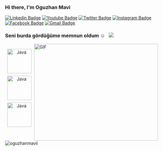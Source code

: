 ### Hi there, I'm  Oguzhan Mavi
[![Linkedin Badge](https://img.shields.io/badge/-LinkedIn-0e76a8?style=flat-square&logo=Linkedin&logoColor=white)](https://www.linkedin.com/in/o%C4%9Fuzhan-mavi-b51542149/)
[![Youtube Badge](https://img.shields.io/badge/Youtube-3b5998?style=flat-square&logo=Youtube&logoColor=red)](https://www.youtube.com/channel/UC0sWMgurJhGw4g328xG9gUA)
[![Twitter Badge](https://img.shields.io/badge/-Twitter-00acee?style=flat-square&logo=Twitter&logoColor=white)](https://twitter.com/oguzhannmavii)
[![Instagram Badge](https://img.shields.io/badge/Instagram-%2312100E.svg?&style=for-square&logo=Instagram&logoColor=red)](https://www.instagram.com/oguzhannmavii/)
[![Facebook Badge](https://img.shields.io/badge/-Facebook-0088cc?style=flat-square&logo=Facebook&logoColor=white)]()
[![Gmail Badge](https://img.shields.io/badge/Gmail-%2312100E.svg?&style=for-square&logo=Gmail&logoColor=white)](https://www.mavioguz09@gmail.com/)

### Seni burda gördüğüme memnun oldum ☺️ &nbsp; ![](https://visitor-badge.glitch.me/badge?page_id=oguzhanmavii)


<img align="right" alt="GIF" src="https://raw.githubusercontent.com/abhisheknaiidu/abhisheknaiidu/master/code.gif?raw=true" width="408" height="318" />

## 
<p align="center">
<img src="https://upload.wikimedia.org/wikipedia/commons/thumb/4/44/Google-flutter-logo.svg/225px-Google-flutter-logo.svg.png" alt="Java" height="80" style="vertical-align:top; margin:4px">
<img src="https://upload.wikimedia.org/wikipedia/tr/thumb/2/2e/Java_Logo.svg/140px-Java_Logo.svg.png" alt="Java" height="80" style="vertical-align:top; margin:4px">
<img src="https://upload.wikimedia.org/wikipedia/tr/thumb/2/2e/Java_Logo.svg/140px-Java_Logo.svg.png" alt="Java" height="80" style="vertical-align:top; margin:4px">  
<!--
<a href="https://readme-stats-cfgj2cxdy.vercel.app/api?username=oguzhanmavii&count_private=true&show_icons=true&theme=tokyonight">
  <img  align="left" src="https://readme-stats-cfgj2cxdy.vercel.app/api?username=oguzhanmavii&count_private=true&show_icons=true&theme=tokyonight" />
-->
 <p><img align="center" src="https://github-readme-stats.vercel.app/api/top-langs?username=oguzhanmavii&show_icons=true&theme=dark&locale=en&layout=compact" alt="oguzhanmavii" /></p>
<!--
</a>
<a href="https://readme-stats-cfgj2cxdy.vercel.app/api/top-langs/?username=oguzhanmavii&hide=php&theme=tokyonight">
  <img align="left" src="https://readme-stats-cfgj2cxdy.vercel.app/api/top-langs/?username=oguzhanmavii&hide=php&theme=tokyonight" /> 
</a>
-->
</div>

